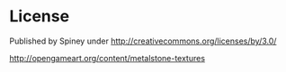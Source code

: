 # License
Published by Spiney under
http://creativecommons.org/licenses/by/3.0/

http://opengameart.org/content/metalstone-textures
